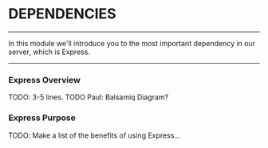 # DEPENDENCIES
---

In this module we'll introduce you to the most important dependency in our server, which is Express.

<hr />

### Express Overview
TODO: 3-5 lines.
TODO Paul: Balsamiq Diagram?

### Express Purpose
TODO: Make a list of the benefits of using Express...